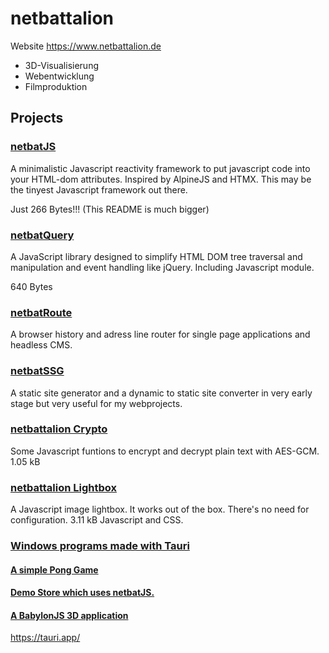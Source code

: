 # netbattalion

Website
https://www.netbattalion.de

- 3D-Visualisierung
- Webentwicklung
- Filmproduktion

## Projects

<h3><a href="https://github.com/DaBusch/netbattalion/tree/main/netbatJS">netbatJS</a></h3>

A minimalistic Javascript reactivity framework to put javascript code into your HTML-dom attributes. Inspired by AlpineJS and HTMX. This may be the tinyest Javascript framework out there.
 
Just 266 Bytes!!! (This README is much bigger)

<h3><a href="https://github.com/DaBusch/netbattalion/tree/main/netbatQuery">netbatQuery</a></h3>

A JavaScript library designed to simplify HTML DOM tree traversal and manipulation and event handling like jQuery. Including Javascript module.

640 Bytes

<h3><a href="https://github.com/DaBusch/netbattalion/tree/main/netbatRoute">netbatRoute</a></h3>

A browser history and adress line router for single page applications and headless CMS.

<h3><a href="https://github.com/DaBusch/netbattalion/tree/main/netbatSSG">netbatSSG</a></h3>

A static site generator and a dynamic to static site converter in very early stage but very useful for my webprojects.

<h3><a href="https://github.com/DaBusch/netbattalion/tree/main/netbattalion%20Crypto">netbattalion Crypto</a></h3>

Some Javascript funtions to encrypt and decrypt plain text with AES-GCM. 1.05 kB

<h3><a href="https://github.com/DaBusch/netbattalion/tree/main/netbattalion%20Lightbox">netbattalion Lightbox</a></h3>

A Javascript image lightbox. It works out of the box. There's no need for configuration. 3.11 kB Javascript and CSS.

<h3><a href="https://github.com/DaBusch/netbattalion/tree/main/OS%20Windows">Windows programs made with Tauri</a></h3>

<h4><a href="https://github.com/DaBusch/netbattalion/tree/main/OS%20Windows/pong.exe">A simple Pong Game</a></h4>

<h4><a href="https://github.com/DaBusch/netbattalion/tree/main/OS%20Windows/demostore.exe">Demo Store which uses netbatJS.</a></h4>

<h4><a href="https://github.com/DaBusch/netbattalion/tree/main/OS%20Windows/wohnung.exe">A BabylonJS 3D application</a></h4>

<a href="https://tauri.app">https://tauri.app/</a>

